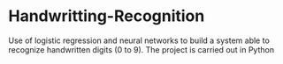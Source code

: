 # Handwritting-Recognition
Use of logistic regression and neural networks to build a system able to recognize handwritten digits (0 to 9). The project is carried out in Python
